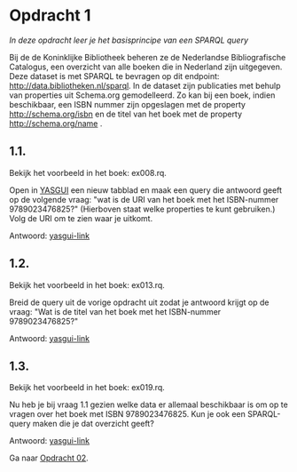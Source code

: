 # Opdracht 1
_In deze opdracht leer je het basisprincipe van een SPARQL query_

Bij de de Koninklijke Bibliotheek beheren ze de Nederlandse Bibliografische Catalogus, een overzicht van alle boeken die in Nederland zijn uitgegeven. Deze dataset is met SPARQL te bevragen op dit endpoint: http://data.bibliotheken.nl/sparql. In de dataset zijn publicaties met behulp van properties uit Schema.org gemodelleerd. Zo kan bij een boek, indien beschikbaar, een ISBN nummer zijn opgeslagen met de property http://schema.org/isbn en de titel van het boek met de property http://schema.org/name . 

## 1.1. 
Bekijk het voorbeeld in het boek: ex008.rq.

Open in [YASGUI](http://yasgui.triply.cc/) een nieuw tabblad en maak een query die antwoord geeft op de volgende vraag: "wat is de URI van het boek met het ISBN-nummer 9789023476825?" (Hierboven staat welke properties te kunt gebruiken.) Volg de URI om te zien waar je uitkomt.

Antwoord: [yasgui-link](https://api.triplydb.com/s/Lv-2t6BWQ)

## 1.2. 
Bekijk het voorbeeld in het boek: ex013.rq.

Breid de query uit de vorige opdracht uit zodat je antwoord krijgt op de vraag: "Wat is de titel van het boek met het ISBN-nummer 9789023476825?"

Antwoord: [yasgui-link](https://api.triplydb.com/s/3euSLu_se)

## 1.3. 
Bekijk het voorbeeld in het boek: ex019.rq.

Nu heb je bij vraag 1.1 gezien welke data er allemaal beschikbaar is om op te vragen over het boek met ISBN 9789023476825. Kun je ook een SPARQL-query maken die je dat overzicht geeft?

Antwoord: [yasgui-link](https://api.triplydb.com/s/aUNgV3I3B)

Ga naar [Opdracht 02](opdracht02.md).